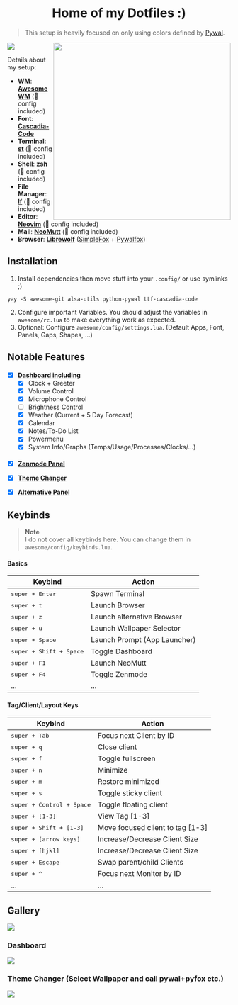 

<div align="center">
    <h1>Home of my Dotfiles :)</h1>
</div>

> This setup is heavily focused on only using colors defined by [Pywal](https://github.com/dylanaraps/pywal).

<image align="center" src="awesome/assets/screenshots/screen.png"/>


<image align="right" width="400" src="awesome/assets/screenshots/fetch.png"/>

Details about my setup:
+ **WM**: [**AwesomeWM**](https://github.com/awesomeWM/awesome/) (👾 config included)
+ **Font**: [**Cascadia-Code**](https://github.com/microsoft/cascadia-code)
+ **Terminal**: [**st**](https://st.suckless.org/) (👾 config included)
+ **Shell**: [**zsh**](https://wiki.archlinux.org/index.php/Zsh) (👾 config included)
+ **File Manager**: [**lf**](https://github.com/gokcehan/lf) (👾 config included)
+ **Editor**: [**Neovim**](https://github.com/neovim/neovim/) (👾 config included)
+ **Mail**: [**NeoMutt**](https://github.com/neomutt/neomutt) (👾 config included)
+ **Browser**: [**Librewolf**](https://librewolf.net/) ([SimpleFox](https://github.com/migueravila/SimpleFox) + [Pywalfox](https://github.com/Frewacom/pywalfox))

## 


## Installation

1. Install dependencies then move stuff into your `.config/` or use symlinks ;)
```shell
yay -S awesome-git alsa-utils python-pywal ttf-cascadia-code
```
2. Configure important Variables. You should adjust the variables in `awesome/rc.lua` to make everything work as expected.
3. Optional: Configure `awesome/config/settings.lua`. (Default Apps, Font, Panels, Gaps, Shapes, ...)

## Notable Features
#### 
- [x]  **[Dashboard including](#dashboard)**
    - [x] Clock + Greeter
    - [x] Volume Control
    - [x] Microphone Control
    - [ ] Brightness Control
    - [x] Weather (Current + 5 Day Forecast)
    - [x] Calendar
    - [x] Notes/To-Do List
    - [x] Powermenu
    - [x] System Info/Graphs (Temps/Usage/Processes/Clocks/...)
####
- [x] **[Zenmode Panel](#zenmode-panel)**
- [x] **[Theme Changer](#theme-changer-select-wallpaper-and-call-pywalpyfox-etc)**
- [x] **[Alternative Panel](#alternative-continuous-panel)**


## Keybinds
> **Note** <br>
> I do not cover all keybinds here. You can change them in `awesome/config/keybinds.lua`.

#### Basics
| Keybind | Action |
| --- | --- |
| <kbd>super + Enter</kbd> | Spawn Terminal |
| <kbd>super + t</kbd> | Launch Browser |
| <kbd>super + z</kbd> | Launch alternative Browser |
| <kbd>super + u</kbd> | Launch Wallpaper Selector |
| <kbd>super + Space</kbd> | Launch Prompt (App Launcher) |
| <kbd>super + Shift + Space</kbd> | Toggle Dashboard |
| <kbd>super + F1</kbd> | Launch NeoMutt |
| <kbd>super + F4</kbd> | Toggle Zenmode |
| ... | ... |


#### Tag/Client/Layout Keys
| Keybind | Action |
| --- | --- |
| <kbd>super + Tab </kbd> | Focus next Client by ID |
| <kbd>super + q</kbd> | Close client |
| <kbd>super + f</kbd> | Toggle fullscreen |
| <kbd>super + n</kbd> | Minimize |
| <kbd>super + m</kbd> | Restore minimized |
| <kbd>super + s</kbd> | Toggle sticky client |
| <kbd>super + Control + Space</kbd> | Toggle floating client |
| <kbd>super + [1-3]</kbd> | View Tag [1-3] |
| <kbd>super + Shift + [1-3]</kbd> | Move focused client to tag [1-3]|
| <kbd>super + [arrow keys]</kbd> | Increase/Decrease Client Size |
| <kbd>super + [hjkl]</kbd> | Increase/Decrease Client Size |
| <kbd>super + Escape </kbd> | Swap parent/child Clients |
| <kbd>super + ^ </kbd> | Focus next Monitor by ID |
| ... | ... |

## Gallery

<image align="center" src="awesome/assets/screenshots/screen.png"/>

### Dashboard
<image align="center" src="awesome/assets/screenshots/dashboard.png"/>

### Theme Changer (Select Wallpaper and call pywal+pyfox etc.)
<image src="awesome/assets/screenshots/wallpaper-selector.png"/> 


